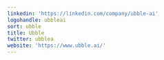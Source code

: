 ```yaml
---
linkedin: 'https://linkedin.com/company/ubble-ai'
logohandle: ubbleai
sort: ubble
title: Ubble
twitter: ubblea
website: 'https://www.ubble.ai/'
---
```

